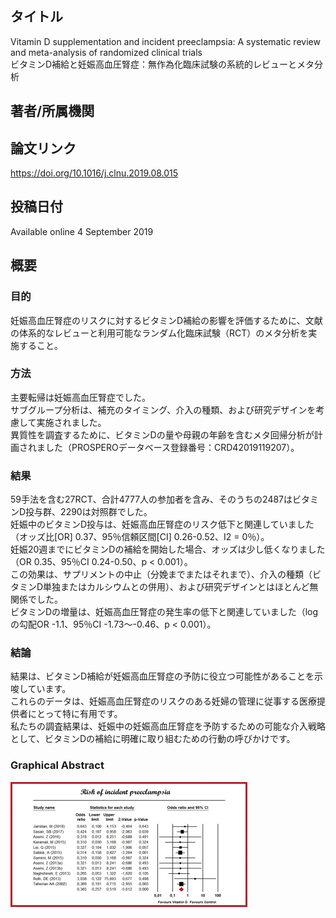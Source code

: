 ## タイトル
Vitamin D supplementation and incident preeclampsia: A systematic review and meta-analysis of randomized clinical trials  
ビタミンD補給と妊娠高血圧腎症：無作為化臨床試験の系統的レビューとメタ分析

## 著者/所属機関

## 論文リンク
https://doi.org/10.1016/j.clnu.2019.08.015

## 投稿日付
Available online 4 September 2019

## 概要
### 目的
妊娠高血圧腎症のリスクに対するビタミンD補給の影響を評価するために、文献の体系的なレビューと利用可能なランダム化臨床試験（RCT）のメタ分析を実施すること。  

### 方法
主要転帰は妊娠高血圧腎症でした。  
サブグループ分析は、補充のタイミング、介入の種類、および研究デザインを考慮して実施されました。  
異質性を調査するために、ビタミンDの量や母親の年齢を含むメタ回帰分析が計画されました（PROSPEROデータベース登録番号：CRD42019119207）。

### 結果
59手法を含む27RCT、合計4777人の参加者を含み、そのうちの2487はビタミンD投与群、2290は対照群でした。  
妊娠中のビタミンD投与は、妊娠高血圧腎症のリスク低下と関連していました（オッズ比\[OR\] 0.37、95％信頼区間\[CI\] 0.26-0.52、I2 = 0％）。  
妊娠20週までにビタミンDの補給を開始した場合、オッズは少し低くなりました（OR 0.35、95％CI 0.24-0.50、p < 0.001）。  
この効果は、サプリメントの中止（分娩までまたはそれまで）、介入の種類（ビタミンD単独またはカルシウムとの併用）、および研究デザインとはほとんど無関係でした。  
ビタミンDの増量は、妊娠高血圧腎症の発生率の低下と関連していました（logの勾配OR -1.1、95％CI -1.73～-0.46、p < 0.001）。

### 結論
結果は、ビタミンD補給が妊娠高血圧腎症の予防に役立つ可能性があることを示唆しています。  
これらのデータは、妊娠高血圧腎症のリスクのある妊婦の管理に従事する医療提供者にとって特に有用です。  
私たちの調査結果は、妊娠中の妊娠高血圧腎症を予防するための可能な介入戦略として、ビタミンDの補給に明確に取り組むための行動の呼びかけです。

### Graphical Abstract
![Figure.1](Vitamin_fig1.jpg)
